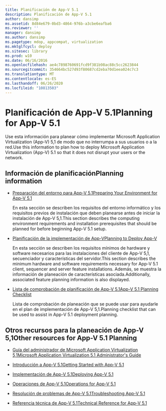 ```yaml
---
title: Planificación de App-V 5.1
description: Planificación de App-V 5.1
author: dansimp
ms.assetid: 8d84e679-0bd3-4864-976b-a3cbe6eafba6
ms.reviewer: ''
manager: dansimp
ms.author: dansimp
ms.pagetype: mdop, appcompat, virtualization
ms.mktglfcycl: deploy
ms.sitesec: library
ms.prod: w10
ms.date: 06/16/2016
ms.openlocfilehash: ae4c7898760691fcd9f381b98ac88c5cc2623844
ms.sourcegitcommit: 354664bc527d93f80687cd2eba70d1eea024c7c3
ms.translationtype: MT
ms.contentlocale: es-ES
ms.lasthandoff: 06/26/2020
ms.locfileid: "10813503"
---
```

# <span data-ttu-id="49aef-103">Planificación de App-V 5.1</span><span class="sxs-lookup"><span data-stu-id="49aef-103">Planning for App-V 5.1</span></span>


<span data-ttu-id="49aef-104">Use esta información para planear cómo implementar Microsoft Application Virtualization (App-V) 5,1 de modo que no interrumpa a sus usuarios o a la red.</span><span class="sxs-lookup"><span data-stu-id="49aef-104">Use this information to plan how to deploy Microsoft Application Virtualization (App-V) 5.1 so that it does not disrupt your users or the network.</span></span>

## <span data-ttu-id="49aef-105">Información de planificación</span><span class="sxs-lookup"><span data-stu-id="49aef-105">Planning information</span></span>


-   [<span data-ttu-id="49aef-106">Preparación del entorno para App-V 5.1</span><span class="sxs-lookup"><span data-stu-id="49aef-106">Preparing Your Environment for App-V 5.1</span></span>](preparing-your-environment-for-app-v-51.md)

    <span data-ttu-id="49aef-107">En esta sección se describen los requisitos del entorno informático y los requisitos previos de instalación que deben planearse antes de iniciar la instalación de App-V 5,1.</span><span class="sxs-lookup"><span data-stu-id="49aef-107">This section describes the computing environment requirements and installation prerequisites that should be planned for before beginning App-V 5.1 setup.</span></span>

-   [<span data-ttu-id="49aef-108">Planificación de la implementación de App-V</span><span class="sxs-lookup"><span data-stu-id="49aef-108">Planning to Deploy App-V</span></span>](planning-to-deploy-app-v51.md)

    <span data-ttu-id="49aef-109">En esta sección se describen los requisitos mínimos de hardware y software necesarios para las instalaciones del cliente de App-V 5,1, secuenciador y características del servidor.</span><span class="sxs-lookup"><span data-stu-id="49aef-109">This section describes the minimum hardware and software requirements necessary for App-V 5.1 client, sequencer and server feature installations.</span></span> <span data-ttu-id="49aef-110">Además, se muestra la información de planeación de características asociada.</span><span class="sxs-lookup"><span data-stu-id="49aef-110">Additionally, associated feature planning information is also displayed.</span></span>

-   [<span data-ttu-id="49aef-111">Lista de comprobación de planificación de App-V 5.1</span><span class="sxs-lookup"><span data-stu-id="49aef-111">App-V 5.1 Planning Checklist</span></span>](app-v-51-planning-checklist.md)

    <span data-ttu-id="49aef-112">Lista de comprobación de planeación que se puede usar para ayudarle en el plan de implementación de App-V 5,1.</span><span class="sxs-lookup"><span data-stu-id="49aef-112">Planning checklist that can be used to assist in App-V 5.1 deployment planning.</span></span>






## <a href="" id="other-resources-for-app-v-5-1-planning-"></a><span data-ttu-id="49aef-113">Otros recursos para la planeación de App-V 5,1</span><span class="sxs-lookup"><span data-stu-id="49aef-113">Other resources for App-V 5.1 Planning</span></span>


-   [<span data-ttu-id="49aef-114">Guía del administrador de Microsoft Application Virtualization 5,1</span><span class="sxs-lookup"><span data-stu-id="49aef-114">Microsoft Application Virtualization 5.1 Administrator's Guide</span></span>](microsoft-application-virtualization-51-administrators-guide.md)

-   [<span data-ttu-id="49aef-115">Introducción a App-V 5.1</span><span class="sxs-lookup"><span data-stu-id="49aef-115">Getting Started with App-V 5.1</span></span>](getting-started-with-app-v-51.md)

-   [<span data-ttu-id="49aef-116">Implementación de App-V 5.1</span><span class="sxs-lookup"><span data-stu-id="49aef-116">Deploying App-V 5.1</span></span>](deploying-app-v-51.md)

-   [<span data-ttu-id="49aef-117">Operaciones de App-V 5.1</span><span class="sxs-lookup"><span data-stu-id="49aef-117">Operations for App-V 5.1</span></span>](operations-for-app-v-51.md)

-   [<span data-ttu-id="49aef-118">Resolución de problemas de App-V 5.1</span><span class="sxs-lookup"><span data-stu-id="49aef-118">Troubleshooting App-V 5.1</span></span>](troubleshooting-app-v-51.md)

-   [<span data-ttu-id="49aef-119">Referencia técnica de App-V 5.1</span><span class="sxs-lookup"><span data-stu-id="49aef-119">Technical Reference for App-V 5.1</span></span>](technical-reference-for-app-v-51.md)

 

 





